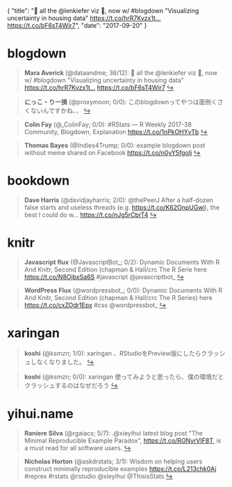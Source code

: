 {
  "title": "🎉 all the @lenkiefer viz 🙌, now w/ #blogdown \"Visualizing uncertainty in housing data\" https://t.co/hrR7Kvzx1t… https://t.co/bF6sT4Wir7",
  "date": "2017-09-20"
}

# blogdown

> **Mara Averick** (@dataandme; 36/12): 🎉 all the @lenkiefer viz 🙌, now w/ #blogdown "Visualizing uncertainty in housing data" https://t.co/hrR7Kvzx1t… https://t.co/bF6sT4Wir7  [&#8618;](https://twitter.com/xieyihui/status/910126887162318849)

<!-- -->


> **にっこ・りー損** (@proxymoon; 0/0): このblogdownってやつは面倒くさくないんですかね、、  [&#8618;](https://twitter.com/xieyihui/status/910291421864718336)

<!-- -->


> **Colin Fay** (@_ColinFay; 0/0): #RStats — R Weekly 2017-38 Community, Blogdown, Explanation https://t.co/1nPkOHYvTb  [&#8618;](https://twitter.com/xieyihui/status/909941961439744001)

<!-- -->


> **Thomas Bayes** (@Indies4Trump; 0/0): example blogdown post without meme shared on Facebook https://t.co/n0yY5fgoIj  [&#8618;](https://twitter.com/xieyihui/status/909939731148034048)

<!-- -->


# bookdown

> **Dave Harris** (@davidjayharris; 2/0): @thePeerJ After a half-dozen false starts and useless threads (e.g. https://t.co/K62OnpUGwi), the best I could do w… https://t.co/nJg5rCbrT4  [&#8618;](https://twitter.com/xieyihui/status/910194974536368128)

<!-- -->


# knitr

> **Javascript flux** (@JavascriptBot_; 0/2): Dynamic Documents With R And Knitr, Second Edition (chapman &amp; Hall/crc The R Serie here  https://t.co/N8OjbxSa6S #javascript @javascriptbot_  [&#8618;](https://twitter.com/xieyihui/status/910038272885346304)

<!-- -->


> **WordPress Flux** (@wordpressbot_; 0/0): Dynamic Documents With R And Knitr, Second Edition (chapman &amp; Hall/crc The R Series) here  https://t.co/cxZOdr1Epx #css @wordpressbot_  [&#8618;](https://twitter.com/xieyihui/status/910031568080703488)

<!-- -->


# xaringan

> **koshi** (@ksmzn; 1/0): xaringan 、RStudioをPreview版にしたらクラッシュしなくなりました。  [&#8618;](https://twitter.com/xieyihui/status/910094934123749376)

<!-- -->


> **koshi** (@ksmzn; 0/0): xaringan 使ってみようと思ったら、僕の環境だとクラッシュするのはなぜだろう  [&#8618;](https://twitter.com/xieyihui/status/910089940121219073)

<!-- -->


# yihui.name

> **Raniere Silva** (@rgaiacs; 5/7): .@xieyihui latest blog post "The Minimal Reproducible Example Paradox", https://t.co/RGNvrVIF8T, is a must read for all software users.  [&#8618;](https://twitter.com/xieyihui/status/910075044725915648)

<!-- -->


> **Nicholas Horton** (@askdrstats; 3/1): Wisdom on helping users construct minimally reproducible examples https://t.co/L213chk0Aj #reprex #rstats @rstudio @xieyihui @ThisisStats  [&#8618;](https://twitter.com/xieyihui/status/910127487664914433)

<!-- -->


